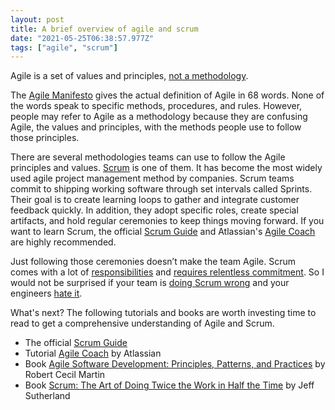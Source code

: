 ```yaml
---
layout: post
title: A brief overview of agile and scrum
date: "2021-05-25T06:38:57.977Z"
tags: ["agile", "scrum"]
---
```


Agile is a set of values and principles, [not a methodology](https://blogs.harvard.edu/markshead/what-is-agile-methodology).

The [Agile Manifesto](https://agilemanifesto.org/) gives the actual definition of Agile in 68 words. None of the words speak to specific methods, procedures, and rules. However, people may refer to Agile as a methodology because they are confusing Agile, the values and principles, with the methods people use to follow those principles.

There are several methodologies teams can use to follow the Agile principles and values. [Scrum](https://www.scrum.org/resources/what-is-scrum) is one of them. It has become the most widely used agile project management method by companies. Scrum teams commit to shipping working software through set intervals called Sprints. Their goal is to create learning loops to gather and integrate customer feedback quickly. In addition, they adopt specific roles, create special artifacts, and hold regular ceremonies to keep things moving forward. If you want to learn Scrum, the official [Scrum Guide](https://scrumguides.org/) and Atlassian's [Agile Coach](https://www.atlassian.com/agile/scrum) are highly recommended.

Just following those ceremonies doesn’t make the team Agile. Scrum comes with a lot of [responsibilities](https://www.scrum.org/resources/what-is-a-scrum-master) and [requires relentless commitment](https://medium.com/serious-scrum/scrum-requires-relentless-commitment-c56c1a0ce9f2). So I would not be surprised if your team is [doing Scrum wrong](https://dzone.com/articles/10-common-scrum-mistakes-and-how-to-avoid-them) and your engineers [hate it](https://medium.com/serious-scrum/here-is-why-many-developers-hate-scrum-3a43baa015d1).

What's next? The following tutorials and books are worth investing time to read to get a comprehensive understanding of Agile and Scrum.

- The official [Scrum Guide](https://scrumguides.org/)
- Tutorial [Agile Coach](https://www.atlassian.com/agile/scrum) by Atlassian
- Book [Agile Software Development: Principles, Patterns, and Practices](https://www.goodreads.com/book/show/84985.Agile_Software_Development_Principles_Patterns_and_Practices) by Robert Cecil Martin
- Book [Scrum: The Art of Doing Twice the Work in Half the Time](https://www.goodreads.com/book/show/19288230-scrum) by Jeff Sutherland
